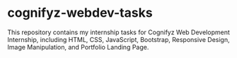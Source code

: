 # cognifyz-webdev-tasks
This repository contains my internship tasks for Cognifyz Web Development Internship, including HTML, CSS, JavaScript, Bootstrap, Responsive Design, Image Manipulation, and Portfolio Landing Page.
